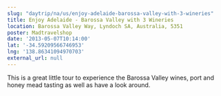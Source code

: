 ```yaml
---
slug: "daytrip/na/us/enjoy-adelaide-barossa-valley-with-3-wineries"
title: Enjoy Adelaide - Barossa Valley with 3 Wineries
location: Barossa Valley Way, Lyndoch SA, Australia, 5351
poster: Madtravelshop
date: '2013-05-07T10:14:00'
lat: '-34.59209566746953'
lng: '138.86341094970703'
external_url: null
---
```


This is a great little tour to experience the Barossa Valley wines, port and honey mead tasting as well as have a look around.
